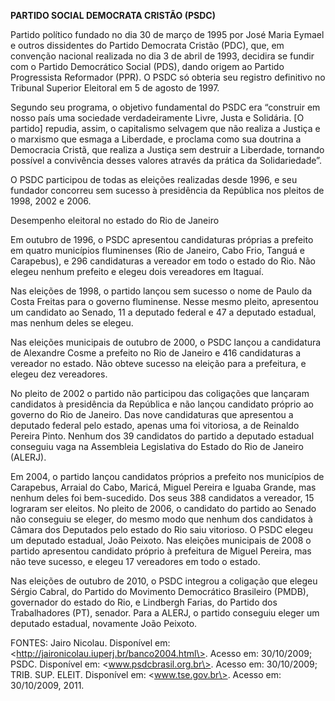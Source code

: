 **PARTIDO SOCIAL DEMOCRATA CRISTÃO (PSDC)**

Partido político fundado no dia 30 de março de 1995 por José Maria
Eymael e outros dissidentes do Partido Democrata Cristão (PDC), que, em
convenção nacional realizada no dia 3 de abril de 1993, decidira se
fundir com o Partido Democrático Social (PDS), dando origem ao Partido
Progressista Reformador (PPR). O PSDC só obteria seu registro definitivo
no Tribunal Superior Eleitoral em 5 de agosto de 1997.

Segundo seu programa, o objetivo fundamental do PSDC era “construir em
nosso país uma sociedade verdadeiramente Livre, Justa e Solidária. [O
partido] repudia, assim, o capitalismo selvagem que não realiza a
Justiça e o marxismo que esmaga a Liberdade, e proclama como sua
doutrina a Democracia Cristã, que realiza a Justiça sem destruir a
Liberdade, tornando possível a convivência desses valores através da
prática da Solidariedade”.

O PSDC participou de todas as eleições realizadas desde 1996, e seu
fundador concorreu sem sucesso à presidência da República nos pleitos de
1998, 2002 e 2006.

Desempenho eleitoral no estado do Rio de Janeiro

Em outubro de 1996, o PSDC apresentou candidaturas próprias a prefeito
em quatro municípios fluminenses (Rio de Janeiro, Cabo Frio, Tanguá e
Carapebus), e 296 candidaturas a vereador em todo o estado do Rio. Não
elegeu nenhum prefeito e elegeu dois vereadores em Itaguaí.

Nas eleições de 1998, o partido lançou sem sucesso o nome de Paulo da
Costa Freitas para o governo fluminense. Nesse mesmo pleito, apresentou
um candidato ao Senado, 11 a deputado federal e 47 a deputado estadual,
mas nenhum deles se elegeu.

Nas eleições municipais de outubro de 2000, o PSDC lançou a candidatura
de Alexandre Cosme a prefeito no Rio de Janeiro e 416 candidaturas a
vereador no estado. Não obteve sucesso na eleição para a prefeitura, e
elegeu dez vereadores.

No pleito de 2002 o partido não participou das coligações que lançaram
candidatos à presidência da República e não lançou candidato próprio ao
governo do Rio de Janeiro. Das nove candidaturas que apresentou a
deputado federal pelo estado, apenas uma foi vitoriosa, a de Reinaldo
Pereira Pinto. Nenhum dos 39 candidatos do partido a deputado estadual
conseguiu vaga na Assembleia Legislativa do Estado do Rio de Janeiro
(ALERJ).

Em 2004, o partido lançou candidatos próprios a prefeito nos municípios
de Carapebus, Arraial do Cabo, Maricá, Miguel Pereira e Iguaba Grande,
mas nenhum deles foi bem-sucedido. Dos seus 388 candidatos a vereador,
15 lograram ser eleitos. No pleito de 2006, o candidato do partido ao
Senado não conseguiu se eleger, do mesmo modo que nenhum dos candidatos
à Câmara dos Deputados pelo estado do Rio saiu vitorioso. O PSDC elegeu
um deputado estadual, João Peixoto. Nas eleições municipais de 2008 o
partido apresentou candidato próprio à prefeitura de Miguel Pereira, mas
não teve sucesso, e elegeu 17 vereadores em todo o estado.

Nas eleições de outubro de 2010, o PSDC integrou a coligação que elegeu
Sérgio Cabral, do Partido do Movimento Democrático Brasileiro (PMDB),
governador do estado do Rio, e Lindbergh Farias, do Partido dos
Trabalhadores (PT), senador. Para a ALERJ, o partido conseguiu eleger um
deputado estadual, novamente João Peixoto.

FONTES: Jairo Nicolau. Disponível em:
\<http://jaironicolau.iuperj.br/banco2004.html\>. Acesso em: 30/10/2009;
PSDC. Disponível em: \<www.psdcbrasil.org.br\>. Acesso em: 30/10/2009;
TRIB. SUP. ELEIT. Disponível em: \<www.tse.gov.br\>. Acesso em:
30/10/2009, 2011.
